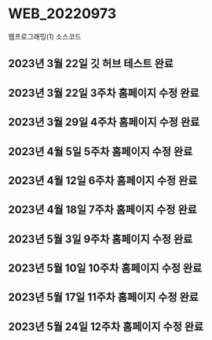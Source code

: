# WEB_20220973
웹프로그래밍(1) 소스코드
## 2023년 3월 22일 깃 허브 테스트 완료
## 2023년 3월 22일 3주차 홈페이지 수정 완료
## 2023년 3월 29일 4주차 홈페이지 수정 완료
## 2023년 4월 5일 5주차 홈페이지 수정 완료
## 2023년 4월 12일 6주차 홈페이지 수정 완료
## 2023년 4월 18일 7주차 홈페이지 수정 완료
## 2023년 5월 3일 9주차 홈페이지 수정 완료
## 2023년 5월 10일 10주차 홈페이지 수정 완료
## 2023년 5월 17일 11주차 홈페이지 수정 완료
## 2023년 5월 24일 12주차 홈페이지 수정 완료
